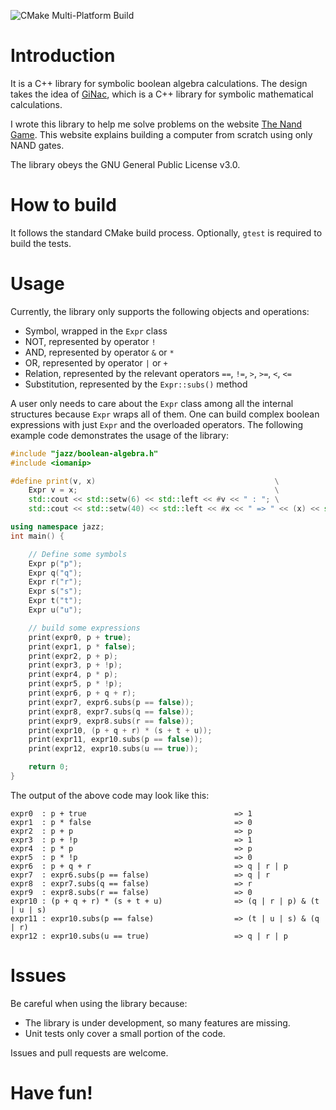![CMake Multi-Platform Build](https://github.com/wamwamja/jazz-boolean-algebra/actions/workflows/cmake-multi-platform.yml/badge.svg)

Introduction
=========
It is a C++ library for symbolic boolean algebra calculations.
The design takes the idea of [GiNac](https://www.ginac.de),
which is a C++ library for symbolic mathematical calculations.

I wrote this library to help me solve problems on the website [The Nand Game](https://nandgame.com).
This website explains building a computer from scratch using only NAND gates.

The library obeys the GNU General Public License v3.0.

How to build
=========
It follows the standard CMake build process. Optionally, `gtest` is required to build the tests.

Usage
=====
Currently, the library only supports the following objects and operations:

- Symbol, wrapped in the `Expr` class
- NOT, represented by operator `!`
- AND, represented by operator `&` or `*`
- OR, represented by operator `|` or `+`
- Relation, represented by the relevant operators `==`, `!=`, `>`, `>=`, `<`, `<=`
- Substitution, represented by the `Expr::subs()` method

A user only needs to care about the `Expr` class among all the internal structures because `Expr` wraps all of them. One can build complex boolean expressions with just `Expr` and the overloaded operators. The following example code demonstrates the usage of the library:

```cpp
#include "jazz/boolean-algebra.h"
#include <iomanip>

#define print(v, x)                                        \
    Expr v = x;                                            \
    std::cout << std::setw(6) << std::left << #v << " : "; \
    std::cout << std::setw(40) << std::left << #x << " => " << (x) << std::endl

using namespace jazz;
int main() {

    // Define some symbols
    Expr p("p");
    Expr q("q");
    Expr r("r");
    Expr s("s");
    Expr t("t");
    Expr u("u");

    // build some expressions
    print(expr0, p + true);
    print(expr1, p * false);
    print(expr2, p + p);
    print(expr3, p + !p);
    print(expr4, p * p);
    print(expr5, p * !p);
    print(expr6, p + q + r);
    print(expr7, expr6.subs(p == false));
    print(expr8, expr7.subs(q == false));
    print(expr9, expr8.subs(r == false));
    print(expr10, (p + q + r) * (s + t + u));
    print(expr11, expr10.subs(p == false));
    print(expr12, expr10.subs(u == true));

    return 0;
}
```

The output of the above code may look like this:

```console
expr0  : p + true                                 => 1
expr1  : p * false                                => 0
expr2  : p + p                                    => p
expr3  : p + !p                                   => 1
expr4  : p * p                                    => p
expr5  : p * !p                                   => 0
expr6  : p + q + r                                => q | r | p
expr7  : expr6.subs(p == false)                   => q | r
expr8  : expr7.subs(q == false)                   => r
expr9  : expr8.subs(r == false)                   => 0
expr10 : (p + q + r) * (s + t + u)                => (q | r | p) & (t | u | s)
expr11 : expr10.subs(p == false)                  => (t | u | s) & (q | r)
expr12 : expr10.subs(u == true)                   => q | r | p
```

Issues
======
Be careful when using the library because:

- The library is under development, so many features are missing.
- Unit tests only cover a small portion of the code.

Issues and pull requests are welcome.

Have fun!
=========
